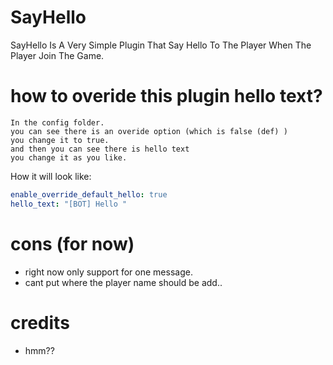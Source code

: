 # SayHello
SayHello Is A Very Simple Plugin That Say Hello To The Player When The Player Join The Game.

# how to overide this plugin hello text?
```
In the config folder.
you can see there is an overide option (which is false (def) )
you change it to true.
and then you can see there is hello text
you change it as you like.
```
How it will look like:
```YAML
enable_override_default_hello: true
hello_text: "[BOT] Hello "
```

# cons (for now)
- right now only support for one message.
- cant put where the player name should be add..


# credits
- hmm??
